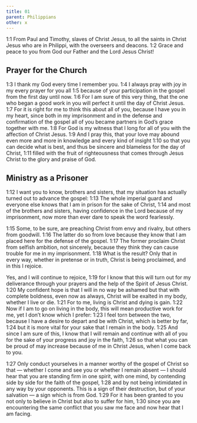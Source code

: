 ```yaml
---
title: 01
parent: Philippians
other: x
---
```

<a name="1:1">1:1</a> From Paul and Timothy, slaves of Christ Jesus, to all the saints in Christ Jesus who are in Philippi, with the overseers and deacons. <a name="1:2">1:2</a> Grace and peace to you from God our Father and the Lord Jesus Christ!

## Prayer for the Church

<a name="1:3">1:3</a> I thank my God every time I remember you. <a name="1:4">1:4</a> I always pray with joy in my every prayer for you all <a name="1:5">1:5</a> because of your participation in the gospel from the first day until now. <a name="1:6">1:6</a> For I am sure of this very thing, that the one who began a good work in you will perfect it until the day of Christ Jesus. <a name="1:7">1:7</a> For it is right for me to think this about all of you, because I have you in my heart, since both in my imprisonment and in the defense and confirmation of the gospel all of you became partners in God’s grace together with me. <a name="1:8">1:8</a> For God is my witness that I long for all of you with the affection of Christ Jesus. <a name="1:9">1:9</a> And I pray this, that your love may abound even more and more in knowledge and every kind of insight <a name="1:10">1:10</a> so that you can decide what is best, and thus be sincere and blameless for the day of Christ, <a name="1:11">1:11</a> filled with the fruit of righteousness that comes through Jesus Christ to the glory and praise of God.

## Ministry as a Prisoner

<a name="1:12">1:12</a> I want you to know, brothers and sisters, that my situation has actually turned out to advance the gospel: <a name="1:13">1:13</a> The whole imperial guard and everyone else knows that I am in prison for the sake of Christ, <a name="1:14">1:14</a> and most of the brothers and sisters, having confidence in the Lord because of my imprisonment, now more than ever dare to speak the word fearlessly.

<a name="1:15">1:15</a> Some, to be sure, are preaching Christ from envy and rivalry, but others from goodwill. <a name="1:16">1:16</a> The latter do so from love because they know that I am placed here for the defense of the gospel. <a name="1:17">1:17</a> The former proclaim Christ from selfish ambition, not sincerely, because they think they can cause trouble for me in my imprisonment. <a name="1:18">1:18</a> What is the result? Only that in every way, whether in pretense or in truth, Christ is being proclaimed, and in this I rejoice.

Yes, and I will continue to rejoice, <a name="1:19">1:19</a> for I know that this will turn out for my deliverance through your prayers and the help of the Spirit of Jesus Christ. <a name="1:20">1:20</a> My confident hope is that I will in no way be ashamed but that with complete boldness, even now as always, Christ will be exalted in my body, whether I live or die. <a name="1:21">1:21</a> For to me, living is Christ and dying is gain. <a name="1:22">1:22</a> Now if I am to go on living in the body, this will mean productive work for me, yet I don’t know which I prefer: <a name="1:23">1:23</a> I feel torn between the two, because I have a desire to depart and be with Christ, which is better by far, <a name="1:24">1:24</a> but it is more vital for your sake that I remain in the body. <a name="1:25">1:25</a> And since I am sure of this, I know that I will remain and continue with all of you for the sake of your progress and joy in the faith, <a name="1:26">1:26</a> so that what you can be proud of may increase because of me in Christ Jesus, when I come back to you.

<a name="1:27">1:27</a> Only conduct yourselves in a manner worthy of the gospel of Christ so that — whether I come and see you or whether I remain absent — I should hear that you are standing firm in one spirit, with one mind, by contending side by side for the faith of the gospel, <a name="1:28">1:28</a> and by not being intimidated in any way by your opponents. This is a sign of their destruction, but of your salvation — a sign which is from God. <a name="1:29">1:29</a> For it has been granted to you not only to believe in Christ but also to suffer for him, <a name="1:30">1:30</a> since you are encountering the same conflict that you saw me face and now hear that I am facing.
